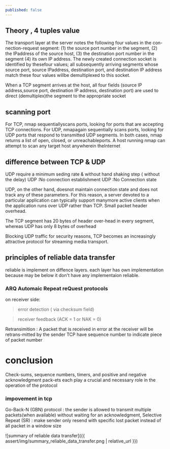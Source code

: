 ```yaml
---
published: false
---
```

## Theory , 4 tuples value
The transport layer at the server notes the following four values in the con-nection-request segment: 
(1) the source port number in the segment, 
(2) the IPaddress of the source host, 
(3) the destination port number in the segment
(4) its own IP address. 
The newly created connection socket is identified by thesefour values; all subsequently arriving segments whose source port, source IPaddress, destination port, and destination IP address match these four values willbe demultiplexed to this socket.

When a TCP segment arrives at the host, all four fields (source IP address,source port, destination IP address, destination port) are used to direct (demultiplex)the segment to the appropriate socket

## scanning port
For TCP, nmap sequentiallyscans ports, looking for ports that are accepting TCP connections. For UDP, nmapagain sequentially scans ports, looking for UDP ports that respond to transmitted UDP segments. In both cases, nmap returns a list of open, closed, or unreachableports. A host running nmap can attempt to scan any target host anywherein theInternet

## difference between TCP & UDP
UDP require a minimum seding rate & without hand shaking step ( without the delay)
UDP :No connection establishment
UDP :No Connection state 

UDP, on the other hand, doesnot maintain connection state and does not track any of these parameters. For this reason, a server devoted to a particular application can typically support manymore active clients when the application runs over UDP rather than TCP. Small packet header overhead.

The TCP segment has 20 bytes of header over-head in every segment, whereas UDP has only 8 bytes of overhead

Blocking UDP traffic for security reasons, TCP becomes an increasingly attractive protocol for streaming media transport.

## principles of reliable data transfer 
reliable is implement on diffence layers. each layer has own implementation because may be below it don't have any implementaion reliable.

### ARQ Automaic Repeat reQuest protocols
on receiver side:

> error detection ( via checksum field)

> receiver feedback (ACK = 1 or NAK = 0) 

Retransimition : A packet that is received in error at the receiver will be retrans-mitted by the sender
TCP have sequence number to indicate piece of packet number

# conclusion 
 Check-sums, sequence numbers, timers, and positive and negative acknowledgment pack-ets each play a crucial and necessary role in the operation of the protocol
 
 ### impovement in tcp 
Go-Back-N (GBN) protocol :  the sender is allowed to transmit multiple packets(when available) without waiting for an acknowledgment,
Selective Repeat (SR)    : make sender only resend with specific lost packet instead of all packet in a window size

![summary of reliable data transfer]({{ assert/img/summary_reliable_data_transfer.png | relative_url }})
